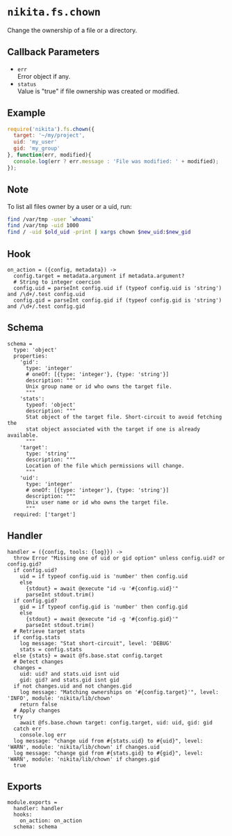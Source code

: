 
# `nikita.fs.chown`

Change the ownership of a file or a directory.

## Callback Parameters

* `err`   
  Error object if any.   
* `status`   
  Value is "true" if file ownership was created or modified.   

## Example

```js
require('nikita').fs.chown({
  target: '~/my/project',
  uid: 'my_user'
  gid: 'my_group'
}, function(err, modified){
  console.log(err ? err.message : 'File was modified: ' + modified);
});
```

## Note

To list all files owner by a user or a uid, run:

```bash
find /var/tmp -user `whoami`
find /var/tmp -uid 1000
find / -uid $old_uid -print | xargs chown $new_uid:$new_gid
```

## Hook

    on_action = ({config, metadata}) ->
      config.target = metadata.argument if metadata.argument?
      # String to integer coercion
      config.uid = parseInt config.uid if (typeof config.uid is 'string') and /\d+/.test config.uid
      config.gid = parseInt config.gid if (typeof config.gid is 'string') and /\d+/.test config.gid

## Schema

    schema =
      type: 'object'
      properties:
        'gid':
          type: 'integer'
          # oneOf: [{type: 'integer'}, {type: 'string'}]
          description: """
          Unix group name or id who owns the target file.
          """
        'stats':
          typeof: 'object'
          description: """
          Stat object of the target file. Short-circuit to avoid fetching the
          stat object associated with the target if one is already available.
          """
        'target':
          type: 'string'
          description: """
          Location of the file which permissions will change.
          """
        'uid':
          type: 'integer'
          # oneOf: [{type: 'integer'}, {type: 'string'}]
          description: """
          Unix user name or id who owns the target file.
          """
      required: ['target']

## Handler

    handler = ({config, tools: {log}}) ->
      throw Error "Missing one of uid or gid option" unless config.uid? or config.gid?
      if config.uid?
        uid = if typeof config.uid is 'number' then config.uid
        else
          {stdout} = await @execute "id -u '#{config.uid}'"
          parseInt stdout.trim()
      if config.gid?
        gid = if typeof config.gid is 'number' then config.gid
        else
          {stdout} = await @execute "id -g '#{config.gid}'"
          parseInt stdout.trim()
      # Retrieve target stats
      if config.stats
        log message: "Stat short-circuit", level: 'DEBUG'
        stats = config.stats
      else {stats} = await @fs.base.stat config.target
      # Detect changes
      changes =
        uid: uid? and stats.uid isnt uid
        gid: gid? and stats.gid isnt gid
      if not changes.uid and not changes.gid
        log message: "Matching ownerships on '#{config.target}'", level: 'INFO', module: 'nikita/lib/chown'
        return false
      # Apply changes
      try
        await @fs.base.chown target: config.target, uid: uid, gid: gid
      catch err
        console.log err
      log message: "change uid from #{stats.uid} to #{uid}", level: 'WARN', module: 'nikita/lib/chown' if changes.uid
      log message: "change gid from #{stats.gid} to #{gid}", level: 'WARN', module: 'nikita/lib/chown' if changes.gid
      true

## Exports

    module.exports =
      handler: handler
      hooks:
        on_action: on_action
      schema: schema
